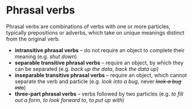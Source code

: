 # Phrasal verbs

Phrasal verbs are combinations of verbs with one or more particles,
typically prepositions or adverbs, which take on unique meanings distinct from
the original verb.

- **intransitive phrasal verbs** – do not require an object to complete their
meaning (e.g. *shut down*)
- **separable transitive phrasal verbs** – require an object, by which they
can be separated (e.g. *back up the data*, *back the data up*)
- **inseparable transitive phrasal verbs** – require an object, which cannot
separate the verb and particle (e.g. *look into a bug*, never ~~*look a
bug into*~~)
- **three-part phrasal verbs** – verbs followed by two particles (e.g. *to
fill out a form*, *to look forward to*, *to put up with*)
